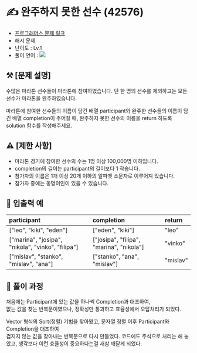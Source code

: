 # ✍️ 완주하지 못한 선수 (42576) 
- [프로그래머스 문제 링크](https://programmers.co.kr/learn/courses/30/lessons/42576)
- 해시 문제
- 난이도 : Lv.1
- 풀이 언어 : <img src="https://img.shields.io/badge/C++-00599C?style=flat-square&logo=C%2B%2B&logoColor=white"/></a>

## ⚒️ [문제 설명]
수많은 마라톤 선수들이 마라톤에 참여하였습니다. 단 한 명의 선수를 제외하고는 모든 선수가 마라톤을 완주하였습니다.

마라톤에 참여한 선수들의 이름이 담긴 배열 participant와 완주한 선수들의 이름이 담긴 배열 completion이 주어질 때, 완주하지 못한 선수의 이름을 return 하도록 solution 함수를 작성해주세요.

## ⚠️ [제한 사항]
* 마라톤 경기에 참여한 선수의 수는 1명 이상 100,000명 이하입니다.
* completion의 길이는 participant의 길이보다 1 작습니다.
* 참가자의 이름은 1개 이상 20개 이하의 알파벳 소문자로 이루어져 있습니다.
* 참가자 중에는 동명이인이 있을 수 있습니다.

## 💬 입출력 예
| participant | completion | return | 
| :--- | :--- | :--- |
| ["leo", "kiki", "eden"] | ["eden", "kiki"] | "leo" | 
| ["marina", "josipa", "nikola", "vinko", "filipa"]	| ["josipa", "filipa", "marina", "nikola"] | "vinko" |
|["mislav", "stanko", "mislav", "ana"]	| ["stanko", "ana", "mislav"]	| "mislav" |

## 🤔 풀이 과정
 처음에는 Participant에 있는 값을 하나씩 Completion과 대조하여,  
 없는 값을 찾는 반복문이였으나, 정확성만 통과하고 효율성에서 오답처리가 되었다.  
  
  Vector 형식의 Sort(정렬) 기법을 찾아봤고, 문자열 정렬 이후 Participant와 Completion을 대조하여  
  겹지지 않는 값을 찾아내는 반복문으로 다시 만들었다. 코드에도 주석으로 처리는 해 놓았고, 생각보다 이런 효율성이 중요하다는걸 새삼 깨닫게 되었다.
